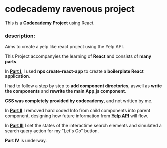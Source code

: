 # codecademy ravenous project
This is a **[Codecademy](https://www.codecademy.com/learn) Project** using React.

### description:
Aims to create a yelp like react project using the Yelp API.



This Project accompanyies the learning of **React** and consists of **many parts**.

In **[Part I](https://www.codecademy.com/paths/web-development/tracks/front-end-applications-with-react/modules/react-development-setup-and-ravenous-part-1/projects/create-prj-components)**, I used **npx create-react-app** to create a **boilerplate React application**.

I had to follow a step by step to **add component directories**, aswell as **write the components** and **rewrite the main App.js component**.

**CSS was completely provided by codecademy**, and not written by me.

In **[Part II](https://www.codecademy.com/paths/web-development/tracks/front-end-applications-with-react/modules/ravenous-part-two/projects/passing-information)** I removed hard coded Info from child components into parent component, designing how future information from **[Yelp API](https://www.yelp.com/developers/documentation/v3)** will flow.

In **[Part III](https://www.codecademy.com/paths/web-development/tracks/front-end-applications-with-react/modules/ravenous-part-three/projects/setting-searchbar-state)** I set the states of the interactime search elements and simulated a search query action for my "Let's Go" button.

**Part IV** is underway.
